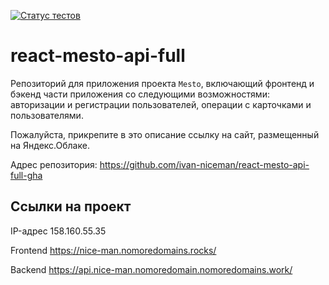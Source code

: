 [![Статус тестов](../../actions/workflows/tests.yml/badge.svg)](../../actions/workflows/tests.yml)

# react-mesto-api-full

Репозиторий для приложения проекта `Mesto`, включающий фронтенд и бэкенд части приложения со следующими возможностями: авторизации и регистрации пользователей, операции с карточками и пользователями.

Пожалуйста, прикрепите в это описание ссылку на сайт, размещенный на Яндекс.Облаке.

Адрес репозитория: https://github.com/ivan-niceman/react-mesto-api-full-gha

## Ссылки на проект

IP-адрес 158.160.55.35

Frontend https://nice-man.nomoredomains.rocks/

Backend https://api.nice-man.nomoredomain.nomoredomains.work/
